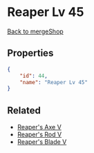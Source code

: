 # Reaper Lv 45

<no description available>

[Back to mergeShop](../merge-shops.md)

## Properties

```json
{
    "id": 44,
    "name": "Reaper Lv 45"
}
```

## Related

- [Reaper's Axe V](../items/1943-reaper-s-axe-v.md)
- [Reaper's Rod V](../items/1944-reaper-s-rod-v.md)
- [Reaper's Blade V](../items/1945-reaper-s-blade-v.md)

